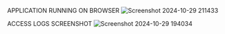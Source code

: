 APPLICATION RUNNING ON BROWSER
![Screenshot 2024-10-29 211433](https://github.com/user-attachments/assets/cdd4a50e-bb52-4783-8c43-e29e4fa5df1b)

ACCESS LOGS SCREENSHOT
![Screenshot 2024-10-29 194034](https://github.com/user-attachments/assets/eae151e9-598a-4369-bf5f-068202109a1b)
